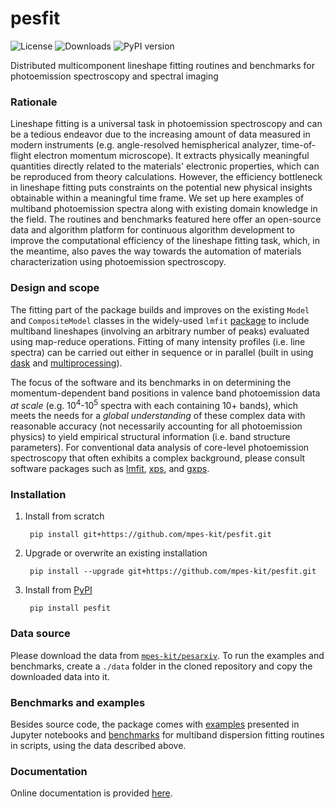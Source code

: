 # pesfit
![License](https://img.shields.io/github/license/mpes-kit/pesfit) ![Downloads](https://pepy.tech/badge/pesfit) ![PyPI version](https://badge.fury.io/py/pesfit.svg)

Distributed multicomponent lineshape fitting routines and benchmarks for photoemission spectroscopy and spectral imaging

### Rationale

Lineshape fitting is a universal task in photoemission spectroscopy and can be a tedious endeavor due to the increasing amount of data measured in modern instruments (e.g. angle-resolved hemispherical analyzer, time-of-flight electron momentum microscope). It extracts physically meaningful quantities directly related to the materials' electronic properties, which can be reproduced from theory calculations. However, the efficiency bottleneck in lineshape fitting puts constraints on the potential new physical insights obtainable within a meaningful time frame. We set up here examples of multiband photoemission spectra along with existing domain knowledge in the field. The routines and benchmarks featured here offer an open-source data and algorithm platform for continuous algorithm development to improve the computational efficiency of the lineshape fitting task, which, in the meantime, also paves the way towards the automation of materials characterization using photoemission spectroscopy.

### Design and scope

The fitting part of the package builds and improves on the existing ``Model`` and ``CompositeModel`` classes in the widely-used ``lmfit`` [package](https://github.com/lmfit/lmfit-py/) to include multiband lineshapes (involving an arbitrary number of peaks) evaluated using map-reduce operations. Fitting of many intensity profiles (i.e. line spectra) can be carried out either in sequence or in parallel (built in using [dask](https://dask.org/) and [multiprocessing](https://docs.python.org/3/library/multiprocessing.html)).

The focus of the software and its benchmarks in on determining the momentum-dependent band positions in valence band photoemission data *at scale* (e.g. 10<sup>4</sup>-10<sup>5</sup> spectra with each containing 10+ bands), which meets the needs for a *global understanding* of these complex data with reasonable accuracy (not necessarily accounting for all photoemission physics) to yield empirical structural information (i.e. band structure parameters). For conventional data analysis of core-level photoemission spectroscopy that often exhibits a complex background, please consult software packages such as [lmfit](https://github.com/lmfit/lmfit-py/), [xps](https://gitlab.com/ddkn/xps), and [gxps](https://github.com/schachmett/gxps).

### Installation

1. Install from scratch
    <pre><code class="console"> pip install git+https://github.com/mpes-kit/pesfit.git </code></pre>

2. Upgrade or overwrite an existing installation
    <pre><code class="console"> pip install --upgrade git+https://github.com/mpes-kit/pesfit.git </code></pre>

3. Install from [PyPI](https://pypi.org/project/pesfit/)
    <pre><code class="console"> pip install pesfit </code></pre>

### Data source

Please download the data from [``mpes-kit/pesarxiv``](https://github.com/mpes-kit/pesarxiv). To run the examples and benchmarks, create a ``./data`` folder in the cloned repository and copy the downloaded data into it.

### Benchmarks and examples

Besides source code, the package comes with [examples](https://github.com/mpes-kit/pesfit/tree/master/examples) presented in Jupyter notebooks and [benchmarks](https://github.com/mpes-kit/pesfit/tree/master/benchmarks) for multiband dispersion fitting routines in scripts, using the data described above.

### Documentation

Online documentation is provided [here](https://mpes-kit.github.io/pesfit/).